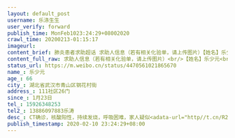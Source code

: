 ```yaml
---
layout: default_post
username: 乐涤生生
user_verify: forward
publish_time: MonFeb1023:24:29+08002020
crawl_time: 20200213-01:15:17
imageurl: 
content_brief: 肺炎患者求助超话 求助人信息（若有相关化验单，请上传图片）【姓名】乐少元【年龄】66【所在城市】湖北省武汉市青山区钢花村街【所在小区、社区】111社区26门【患病时间】1月23日【联系方式】15926348253【其他紧急联系人】13886097883 乐涛【病情描述】CT确诊，核酸阳性，持续发烧，呼吸 ...全文
content_full_raw: 求助人信息（若有相关化验单，请上传图片）<br/>【姓名】乐少元<br/>【年龄】66<br/>【所在城市】湖北省武汉市青山区钢花村街<br/>【所在小区、社区】111社区26门<br/>【患病时间】1月23日<br/>【联系方式】15926348253<br/>【其他紧急联系人】13886097883乐涛<br/>【病情描述】CT确诊，核酸阳性，持续发烧，呼吸困难，家人疑似<adata-url="http://t.cn/R2WxQOQ"href="http://weibo.com/p/1001018008642010000000000"data-hide=""><spanclass='url-icon'><imgstyle='width:1rem;height:1rem'src='https://h5.sinaimg.cn/upload/2015/09/25/3/timeline_card_small_location_default.png'></span><spanclass="surl-text">武汉</span></a>
status_url: https://m.weibo.cn/status/4470561021865670
name_: 乐少元
age_: 66
city_: 湖北省武汉市青山区钢花村街
address_: 111社区26门
since_: 1月23日
tel_: 15926348253
tel2_: 13886097883乐涛
desc_: CT确诊，核酸阳性，持续发烧，呼吸困难，家人疑似<adata-url="http//t.cn/R2WxQOQ"href="http//weibo.com/p/1001018008642010000000000"data-hide=""><spanclass='url-icon'><imgstyle='width1rem;height1rem'src='https//h5.sinaimg.cn/upload/2015/09/25/3/timeline_card_small_location_default.png'></span><spanclass="surl-text">武汉</span></a>
publish_timestamp: 2020-02-10 23:24:29+08:00
---
```

